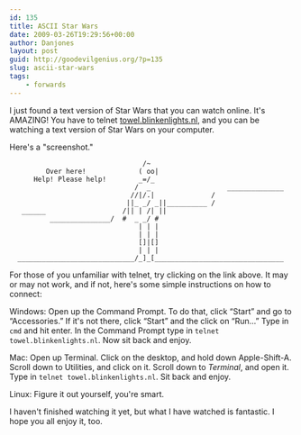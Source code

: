 ```yaml
---
id: 135
title: ASCII Star Wars
date: 2009-03-26T19:29:56+00:00
author: Danjones
layout: post
guid: http://goodevilgenius.org/?p=135
slug: ascii-star-wars
tags:
    - forwards
---
```

I just found a text version of Star Wars that you can watch online. It's AMAZING! You have to telnet [towel.blinkenlights.nl](telnet://towel.blinkenlights.nl), and you can be watching a text version of Star Wars on your computer.

Here's a "screenshot."

                                     /~
             Over here!             ( oo|
          Help! Please help!        _=/_
                                   /  _                   ______________
                                  //|/.|              /
                                 ||_ _/ _||__________ /
       ______                   /|| | /| ||
              _______________/  #  _ _/ #
                                    | | |
                                    | | |
                                    []|[]
                                    | | |
      _____________________________/_]_[________________________________

For those of you unfamiliar with telnet, try clicking on the link above. It may or may not work, and if not, here's some simple instructions on how to connect:

Windows: Open up the Command Prompt. To do that, click &#8220;Start&#8221; and go to &#8220;Accessories.&#8221; If it's not there, click &#8220;Start&#8221; and the click on &#8220;Run&#8230;&#8221; Type in `cmd` and hit enter. In the Command Prompt type in `telnet towel.blinkenlights.nl`. Now sit back and enjoy.

Mac: Open up Terminal. Click on the desktop, and hold down Apple-Shift-A. Scroll down to Utilities, and click on it. Scroll down to _Terminal_, and open it. Type in `telnet towel.blinkenlights.nl`. Sit back and enjoy.

Linux: Figure it out yourself, you're smart.

I haven't finished watching it yet, but what I have watched is fantastic. I hope you all enjoy it, too.
